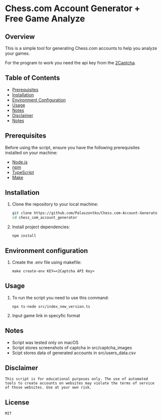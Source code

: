 # Chess.com Account Generator + Free Game Analyze

## Overview

This is a simple tool for generating Chess.com accounts to help you analyze your games. 

For the program to work you need the api key from the [2Captcha](https://2captcha.com).

## Table of Contents

- [Prerequisites](#prerequisites)
- [Installation](#installation)
- [Environment Configuration](#environment-configuration)
- [Usage](#usage)
- [Notes](#notes)
- [Disclaimer](#disclaimer)
- [Notes](#notes)

## Prerequisites

Before using the script, ensure you have the following prerequisites installed on your machine:

- [Node.js](https://nodejs.org/) 
- [npm](https://www.npmjs.com/)
- [TypeScript](https://www.typescriptlang.org/)
- [Make](https://www.gnu.org/software/make/)

## Installation
1. Clone the repository to your local machine:

   ```bash
   git clone https://github.com/Palaszontko/Chess.com-Account-Generator
   cd chess_com_account_generator
   ```

2. Install project dependencies:
    ```
    npm install
    ```

## Environment configuration
1. Create the .env file using makefile:

    ```
    make create-env KEY=<2Captcha API Key>
    ```

## Usage
1. To run the script you need to use this command:
    ```
    npx ts-node src/index_new_version.ts
    ```
2. Input game link in specyfic format

## Notes
- Script was tested only on macOS
- Script stores screenshots of captcha in src/captcha_images
- Scipt stores data of generated accounts in src/users_data.csv

## Disclaimer 
    This script is for educational purposes only. The use of automated tools to create accounts on websites may violate the terms of service of those websites. Use at your own risk. 

## License
    MIT